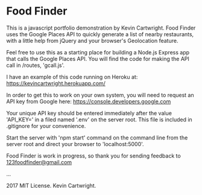 # Food Finder
This is a javascript portfolio demonstration by Kevin Cartwright.
Food Finder uses the Google Places API to quickly generate a list of nearby
restaurants, with a little help from jQuery and your browser's Geolocation feature.

Feel free to use this as a starting place for building a Node.js Express app that calls the Google Places API.
You will find the code for making the API call in /routes, 'gcall.js'.

I have an example of this code running on Heroku at:
https://kevincartwright.herokuapp.com/

In order to get this to work on your own system, you will need to request an API key from Google here:
https://console.developers.google.com

Your unique API key should be entered immediately after the value 'API_KEY=' in a filed named '.env' on the server root. This file is included in .gitignore for your convenience.

Start the server with 'npm start' command on the command line from the server root and direct your browser to 'localhost:5000'.

Food Finder is work in progress, so thank you for sending feedback to 123foodfinder@gmail.com

...

2017 MIT License. Kevin Cartwright.
